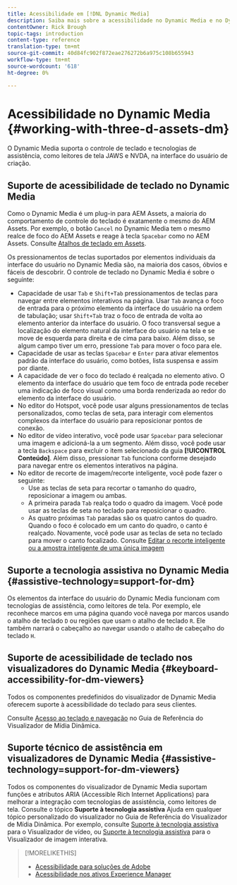 ```yaml
---
title: Acessibilidade em [!DNL Dynamic Media]
description: Saiba mais sobre a acessibilidade no Dynamic Media e no Dynamic Media Viewers
contentOwner: Rick Brough
topic-tags: introduction
content-type: reference
translation-type: tm+mt
source-git-commit: 40d84fc902f872eae276272b6a975c108b655943
workflow-type: tm+mt
source-wordcount: '618'
ht-degree: 0%

---
```



# Acessibilidade no Dynamic Media {#working-with-three-d-assets-dm}

O Dynamic Media suporta o controle de teclado e tecnologias de assistência, como leitores de tela JAWS e NVDA, na interface do usuário de criação.

## Suporte de acessibilidade de teclado no Dynamic Media

Como o Dynamic Media é um plug-in para AEM Assets, a maioria do comportamento de controle do teclado é exatamente o mesmo do AEM Assets. Por exemplo, o botão `Cancel` no Dynamic Media tem o mesmo realce de foco do AEM Assets e reage à tecla `Spacebar` como no AEM Assets. Consulte [Atalhos de teclado em Assets](/help/assets/accessibility.md#keyboard-shortcuts).

Os pressionamentos de teclas suportados por elementos individuais da interface do usuário no Dynamic Media são, na maioria dos casos, óbvios e fáceis de descobrir. O controle de teclado no Dynamic Media é sobre o seguinte:

* Capacidade de usar `Tab` e `Shift+Tab` pressionamentos de teclas para navegar entre elementos interativos na página.
Usar `Tab` avança o foco de entrada para o próximo elemento da interface do usuário na ordem de tabulação; usar `Shift+Tab` traz o foco de entrada de volta ao elemento anterior da interface do usuário.
O foco transversal segue a localização do elemento natural da interface do usuário na tela e se move de esquerda para direita e de cima para baixo. Além disso, se algum campo tiver um erro, pressione `Tab` para mover o foco para ele.
* Capacidade de usar as teclas `Spacebar` e `Enter` para ativar elementos padrão da interface do usuário, como botões, lista suspensa e assim por diante.
* A capacidade de ver o foco do teclado é realçada no elemento ativo. O elemento da interface do usuário que tem foco de entrada pode receber uma indicação de foco visual como uma borda renderizada ao redor do elemento da interface do usuário.
* No editor do Hotspot, você pode usar alguns pressionamentos de teclas personalizados, como teclas de seta, para interagir com elementos complexos da interface do usuário para reposicionar pontos de conexão.
* No editor de vídeo interativo, você pode usar `Spacebar` para selecionar uma imagem e adicioná-la a um segmento. Além disso, você pode usar a tecla `Backspace` para excluir o item selecionado da guia **[!UICONTROL Conteúdo]**. Além disso, pressionar `Tab` funciona conforme desejado para navegar entre os elementos interativos na página.
* No editor de recorte de imagem/recorte inteligente, você pode fazer o seguinte:
   * Use as teclas de seta para recortar o tamanho do quadro, reposicionar a imagem ou ambas.
   * A primeira parada `Tab` realça todo o quadro da imagem. Você pode usar as teclas de seta no teclado para reposicionar o quadro.
   * As quatro próximas `Tab` paradas são os quatro cantos do quadro. Quando o foco é colocado em um canto do quadro, o canto é realçado. Novamente, você pode usar as teclas de seta no teclado para mover o canto focalizado.
Consulte [Editar o recorte inteligente ou a amostra inteligente de uma única imagem](/help/assets/dynamic-media/image-profiles.md#editing-the-smart-crop-or-smart-swatch-of-a-single-image)

<!-- Keyboarding is the same because Dynamic Media is using the same UI library (Coral 3 (AEM 6.5) or Coral Spectrum (in Skyline)) as entire AEM Assets.  -->

<!-- In the Hotspot editor, Dynamic Media lets you use arrow keys to control the position of a hot spot. See [Carousel Banners](/help/assets/dynamic-media/carousel-banners.md##adding-hotspots-or-image-maps-to-an-image-banner) or [Interactive Images](/help/assets/dynamic-media/interactive-images.md#adding-hotspots-to-an-image-banner)  -->

<!-- I think we should definitely mention this in the DM-specific area of documentation for keyboard support. -->

<!-- I would not get into much of details of specific keyboard support logic of these editors. One of the reasons - chances are that accessibility support will receive Phase2-like attention, with more holistic approach. -->

## Suporte a tecnologia assistiva no Dynamic Media {#assistive-technology=support-for-dm}

Os elementos da interface do usuário do Dynamic Media funcionam com tecnologias de assistência, como leitores de tela. Por exemplo, ele reconhece marcos em uma página quando você navega por marcos usando o atalho de teclado `D` ou regiões que usam o atalho de teclado `R`. Ele também narrará o cabeçalho ao navegar usando o atalho de cabeçalho do teclado `H`.

## Suporte de acessibilidade de teclado nos visualizadores do Dynamic Media {#keyboard-accessibility-for-dm-viewers}

Todos os componentes predefinidos do visualizador de Dynamic Media oferecem suporte à acessibilidade do teclado para seus clientes.

Consulte [Acesso ao teclado e navegação](https://docs.adobe.com/content/help/en/dynamic-media-developer-resources/library/c-keyboard-accessibility.html) no Guia de Referência do Visualizador de Mídia Dinâmica.

## Suporte técnico de assistência em visualizadores de Dynamic Media {#assistive-technology=support-for-dm-viewers}

Todos os componentes do visualizador de Dynamic Media suportam funções e atributos ARIA (Accessible Rich Internet Applications) para melhorar a integração com tecnologias de assistência, como leitores de tela.
Consulte o tópico **Suporte à tecnologia assistiva** Ajuda em qualquer tópico personalizado do visualizador no Guia de Referência do Visualizador de Mídia Dinâmica. Por exemplo, consulte [Suporte à tecnologia assistiva](https://docs.adobe.com/content/help/en/dynamic-media-developer-resources/library/viewers-aem-assets-dmc/video/r-html5-video-viewer-20-assistive.html) para o Visualizador de vídeo, ou [Suporte à tecnologia assistiva](https://experienceleague.adobe.com/docs/dynamic-media-developer-resources/library/viewers-for-aem-assets-only/interactive-images/c-html5-aem-interactive-image-assistive.html?lang=en#viewers-for-aem-assets-only) para o Visualizador de imagem interativa.

>[!MORELIKETHIS]
>
>* [Acessibilidade para soluções de Adobe](https://www.adobe.com/accessibility.html)
>* [Acessibilidade nos ativos Experience Manager](/help/assets/dynamic-media/accessibility-dm.md)

